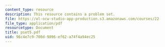 ```yaml
---
content_type: resource
description: This resource contains a problem set.
file: https://ol-ocw-studio-app-production.s3.amazonaws.com/courses/22-611j-introduction-to-plasma-physics-i-fall-2006/96c4e7c9780d9896ef62a74f4a94ec25_pset5.pdf
file_type: application/pdf
resourcetype: Document
title: pset5.pdf
uid: 96c4e7c9-780d-9896-ef62-a74f4a94ec25
---
```

